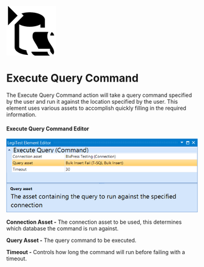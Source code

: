 ﻿![](images/ExecuteQueryCommand.png)

# Execute Query Command



The Execute Query Command action will take a query command specified by the user and run it against the location specified by the user. This element uses various assets to accomplish quickly filling in the required information.



#### Execute Query Command Editor

![](images/ExecuteQueryCommandEditor.png)





**Connection Asset -** The connection asset to be used, this determines which database the command is run against.



**Query Asset -** The query command to be executed.



**Timeout -** Controls how long the command will run before failing with a timeout.